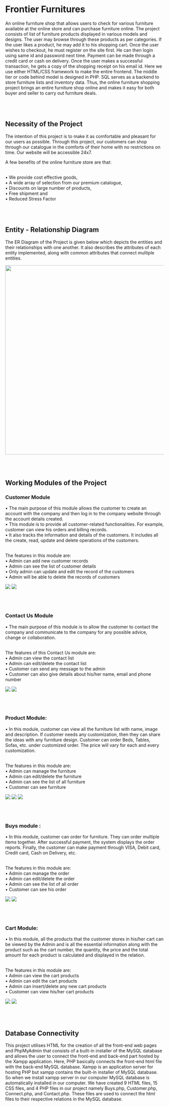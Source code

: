 # Frontier Furnitures

An online furniture shop that allows users to check for various furniture available at the online store and can purchase furniture online. The project consists of list of furniture products displayed in various models and designs. The user may browse through these products as per categories. If the user likes a product, he may add it to his shopping cart. Once the user wishes to checkout, he must register on the site first. He can then login using same id and password next time. Payment can be made through a credit card or cash on delivery. Once the user makes a successful transaction, he gets a copy of the shopping receipt on his email id. Here we use either HTML/CSS framework to make the entire frontend. The middle tier or code behind model is designed in PHP. SQL serves as a backend to store furniture lists and inventory data. Thus, the online furniture shopping project brings an entire furniture shop online and makes it easy for both buyer and seller to carry out furniture deals.

<br><br>

## Necessity of the Project
The intention of this project is to make it as comfortable and pleasant for our users as possible. Through this project, our customers can shop through our catalogue in the comforts of their home with no restrictions on time. Our website will be accessible 24x7. <br>

A few benefits of the online furniture store are that: <br><br>

•	We provide cost effective goods, <br>
•	A wide array of selection from our premium catalogue, <br>
•	Discounts on large number of products, <br>
•	Free shipment and <br>
•	Reduced Stress Factor <br>

<br><br>

## Entity - Relationship Diagram
The ER Diagram of the Project is given below which depicts the entities and their relationships with one another. It also describes the attributes of each entity implemented, along with common attributes that connect multiple entities.

<img src="images/ER.jpg" width="600px">

<br><br>

## Working Modules of the Project
### Customer Module
•	The main purpose of this module allows the customer to create an account with the company and then log in to the company website through the account details created. <br>
•	This module is to provide all customer-related functionalities. For example, customer can view his orders and billing records. <br>
•	It also tracks the information and details of the customers. It includes all the create, read, update and delete operations of the customers. <br><br>

The features in this module are: <br>
•	Admin can add new customer records  <br>
•	Admin can see the list of customer details <br>
•	Only admin can update and edit the record of the customers <br>
•	Admin will be able to delete the records of customers <br>

<img src="Proj-Images/Reg.jpg">
<img src="Proj-Images/customer-mod.jpg">

<br><br>

### Contact Us Module
•	The main purpose of this module is to allow the customer to contact the company and communicate to the company for any possible advice, change or collaboration. <br><br>


The features of this Contact Us module are:  <br>
•	Admin can view the contact list <br>
•	Admin can edit/delete the contact list <br>
•	Customer can send any message to the admin <br>
•	Customer can also give details about his/her name, email and phone number <br>

<img src="Proj-Images/contact.jpg">
<img src="Proj-Images/contact-mod.jpg">

<br><br>

### Product Module: 
•	In this module, customer can view all the furniture list with name, image and description. If customer needs any customization, then they can share the ideas with any furniture design. Customer can order Beds, Tables, Sofas, etc. under customized order. The price will vary for each and every customization. <br><br>

The features in this module are:  <br>
•	Admin can manage the furniture  <br>
•	Admin can edit/delete the furniture  <br>
•	Admin can see the list of all furniture <br>
•	Customer can see furniture <br>

<img src="Proj-Images/products1.jpg">
<img src="Proj-Images/products2.jpg">
<img src="Proj-Images/products-mod.jpg">

<br><br>

### Buys module :
•	In this module, customer can order for furniture. They can order multiple items together. After successful payment, the system displays the order reports. Finally, the customer can make payment through VISA, Debit card, Credit card, Cash on Delivery, etc. <br><br>

The features in this module are:  <br>
•	Admin can manage the order <br>
•	Admin can edit/delete the order <br>
•	Admin can see the list of all order <br>
•	Customer can see his order <br>

<img src="Proj-Images/buys.jpg">
<img src="Proj-Images/buys-mod.jpg">

<br><br>

### Cart Module:
•	In this module, all the products that the customer stores in his/her cart can be viewed by the Admin and is all the essential information along with the product such as the cart number, the quantity, the price and the total amount for each product is calculated and displayed in the relation. <br><br>

The features in this module are:  <br>
•	Admin can view the cart products <br>
•	Admin can edit the cart products <br>
•	Admin can insert/delete any new cart products <br>
•	Customer can view his/her cart products <br>

<img src="Proj-Images/cart.jpg">
<img src="Proj-Images/cart-mod.jpg">

<br><br>

## Database Connectivity
This project utilises HTML for the creation of all the front-end web pages and PhpMyAdmin that consists of a built-in installer of the MySQL database and allows the user to connect the front-end and back-end part hosted by the Xampp application. Here, PHP basically connects the front-end html file with the back-end MySQL database. Xampp is an application server for hosting PHP but xampp contains the built-in installer of MySQL database. So when we install xampp server in our computer MySQL database is automatically installed in our computer. We have created 9 HTML files, 15 CSS files, and 4 PHP files in our project namely Buys.php, Customer.php, Connect.php, and Contact.php. These files are used to connect the html files to their respective relations in the MySQL database.
